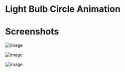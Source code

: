 # Light Bulb Circle Animation



# Screenshots

![image](https://user-images.githubusercontent.com/72864817/174329424-cac81d02-7357-4120-a3fa-7e052ddccb62.png)

![image](https://user-images.githubusercontent.com/72864817/174329818-f2ce58be-bf86-4a0c-be05-aaae2a642a27.png)

![image](https://user-images.githubusercontent.com/72864817/174329936-b8a871fd-f235-453b-94f9-976a714edd67.png)

